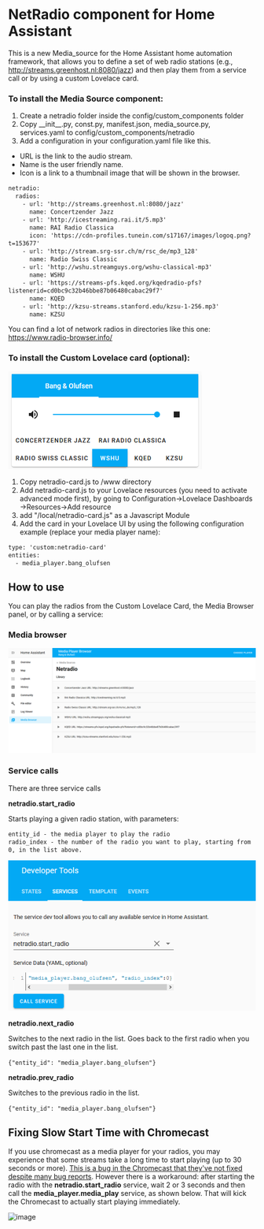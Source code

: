 # NetRadio component for Home Assistant

This is a new Media_source for the Home Assistant home automation framework, that allows you to define a set of web radio stations (e.g., http://streams.greenhost.nl:8080/jazz) and then play them from a service call or by using a custom Lovelace card.


### To install the Media Source component:
1. Create a netradio folder inside the config/custom_components folder
2. Copy \_\_init__.py, const.py, manifest.json, media_source.py, services.yaml to config/custom_components/netradio
3. Add a configuration in your configuration.yaml file like this. 
* URL is the link to the audio stream. 
* Name is the user friendly name. 
* Icon is a link to a thumbnail image that will be shown in the browser.

```
netradio:
  radios: 
    - url: 'http://streams.greenhost.nl:8080/jazz'
      name: Concertzender Jazz
    - url: 'http://icestreaming.rai.it/5.mp3'
      name: RAI Radio Classica
      icon: 'https://cdn-profiles.tunein.com/s17167/images/logoq.png?t=153677'
    - url: 'http://stream.srg-ssr.ch/m/rsc_de/mp3_128'
      name: Radio Swiss Classic
    - url: 'http://wshu.streamguys.org/wshu-classical-mp3'
      name: WSHU
    - url: 'https://streams-pfs.kqed.org/kqedradio-pfs?listenerid=cd0bc9c32b46bbe87b06480cabac29f7'
      name: KQED
    - url: 'http://kzsu-streams.stanford.edu/kzsu-1-256.mp3'
      name: KZSU
```  

You can find a lot of network radios in directories like this one: https://www.radio-browser.info/


### To install the Custom Lovelace card (optional):

![Card Screenshot](./screenshot.png)

1. Copy netradio-card.js to <config>/www directory
2. Add netradio-card.js to your Lovelace resources (you need to activate advanced mode first), by going to Configuration->Lovelace Dashboards ->Resources->Add resource
3. add "/local/netradio-card.js" as a Javascript Module
4. Add the card in your Lovelace UI by using the following configuration example (replace your media player name):
  
```
type: 'custom:netradio-card'
entities:
  - media_player.bang_olufsen
```


## How to use

You can play the radios from the Custom Lovelace Card, the Media Browser panel, or by calling a service:

### Media browser
![Media Browser Screenshot](./media-browser-screenshot.png)


### Service calls

There are three service calls

__netradio.start_radio__

Starts playing a given radio station, with parameters:

```
entity_id - the media player to play the radio
radio_index - the number of the radio you want to play, starting from 0, in the list above.
```

![Service Call Screenshot](./service-screenshot.png)



__netradio.next_radio__

Switches to the next radio in the list. Goes back to the first radio when you switch past the last one in the list.

`{"entity_id": "media_player.bang_olufsen"}`


__netradio.prev_radio__

Switches to the previous radio in the list.

`{"entity_id": "media_player.bang_olufsen"}`


## Fixing Slow Start Time with Chromecast

If you use chromecast as a media player for your radios, you may experience that some streams take a long time to start playing (up to 30 seconds or more). [This is a bug in the Chromecast that they've not fixed despite many bug reports](https://stackoverflow.com/questions/52504992/google-cast-slow-for-some-streams). However there is a workaround: after starting the radio with the __netradio.start_radio__ service, wait 2 or 3 seconds and then call the __media_player.media_play__ service, as shown below. That will kick the Chromecast to actually start playing immediately.

![image](https://user-images.githubusercontent.com/60585229/112392340-746a6b80-8cb6-11eb-8d86-0ed1545e338e.png)


